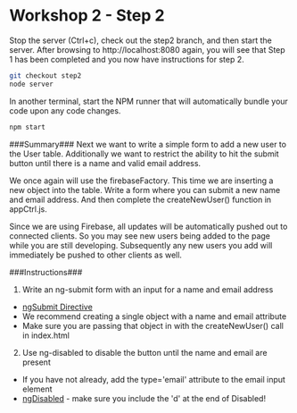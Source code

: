 # Workshop 2 - Step 2

Stop the server (Ctrl+c), check out the step2 branch, and then start the server. After browsing to http://localhost:8080 again, you will see that Step 1 has been completed and you now have instructions for step 2.

```bash
git checkout step2
node server
```

In another terminal, start the NPM runner that will automatically bundle your code upon any code changes.
```bash
npm start
```

###Summary###
Next we want to write a simple form to add a new user to the User table. Additionally we want to restrict the ability to hit the submit button until there is a name and valid email address.

We once again will use the firebaseFactory. This time we are inserting a new object into the table. Write a form where you can submit a new name and email address. And then complete the createNewUser() function in appCtrl.js.

Since we are using Firebase, all updates will be automatically pushed out to connected clients. So you may see new users being added to the page while you are still developing. Subsequently any new users you add will immediately be pushed to other clients as well.

###Instructions###
1. Write an ng-submit form with an input for a name and email address
 * [ngSubmit Directive](https://docs.angularjs.org/api/ng/directive/ngSubmit)
 * We recommend creating a single object with a name and email attribute
 * Make sure you are passing that object in with the createNewUser() call in index.html
2. Use ng-disabled to disable the button until the name and email are present
 * If you have not already, add the type='email' attribute to the email input element
 * [ngDisabled](https://docs.angularjs.org/api/ng/directive/ngDisabled) - make sure you include the 'd' at the end of Disabled!
